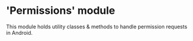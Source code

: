 # 'Permissions' module

This module holds utility classes & methods to handle permission requests in Android.
